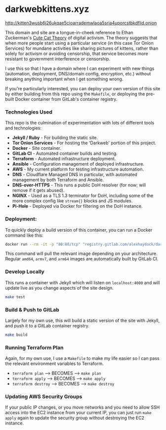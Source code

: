 # darkwebkittens.xyz

http://kitten3wusb6j26ukqae5cioarrademwlaoa5sria4uporcstbkdflid.onion

This domain and site are a tongue-in-cheek reference to Ethan Zuckerman's [Cute Cat Theory](https://en.wikipedia.org/wiki/Cute_cat_theory_of_digital_activism) of digital activism. The theory suggests that when more people start using a particular service (in this case Tor Onion Services) for mundane activities like sharing pictures of kittens, rather than solely for activism or avoiding censorship, that service becomes more resistant to government interference or censorship.

I use this so that I have a domain where I can experiment with new things (automation, deployment, DNS/domain config, encryption, etc.) without breaking anything important when I get something wrong.

If you're particularly interested, you can deploy your own version of this site by either building from this repo using the `Makefile`, or deploying the pre-built Docker container from GitLab's container registry.

### Technologies Used
This repo is the culmination of experimentation with lots of different tools and technologies:
* **Jekyll / Ruby** - For building the static site.
* **Tor Onion Services** - For hosting the 'Darkweb' portion of this project.
* **Docker** - Site container.
* **GitLab CI** - Automated container builds and testing.
* **Terraform** - Automated infrastructure deployment.
* **Ansible** - Configuration management of deployed infrastructure.
* **AWS** - My current platform for testing infrastructure automation.
* **DNS** - Cloudflare Managed DNS in particular, with automated management by both Terraform and Ansible.
* **DNS-over-HTTPS** - This runs a public DoH resolver (for now; will remove if it gets abused).
* **NGINX** - Used as a TLS 1.3 terminator for DoH, including some of the more complex config like `stream{}` blocks and JS modules.
* **Pi-Hole** - Deployed via Docker for filtering on the DoH instance.

### Deployment:
To quickly deploy a build version of this container, you can run a Docker command like this:
```sh
docker run --rm -it -p "80:80/tcp" "registry.gitlab.com/alexhaydock/darkwebkittens.xyz"
```

This command will pull the relevant image depending on your architecture. Regular `amd64`, `armv7`, and `arm64` images are automatically built by GitLab CI.

### Develop Locally
This runs a container with Jekyll which will listen on `localhost:4000` and will update live as you change aspects of the site design.
```sh
make test
```

### Build & Push to GitLab
Largely for my own use, this will build a static version of the site with Jekyll, and push it to a GitLab container registry.
```sh
make build
```

### Running Terraform Plan
Again, for my own use, I use a `Makefile` to make my life easier so I can pass the relevant environment variables to Terraform.
* `terraform plan` --> BECOMES --> `make plan`
* `terraform apply` --> BECOMES --> `make apply`
* `terraform destroy` --> BECOMES --> `make destroy`

### Updating AWS Security Groups
If your public IP changes, or you move networks and you need to allow SSH access into the EC2 instance from your current IP, you can just run `make apply` again to update the security group without destroying the EC2 instance.

